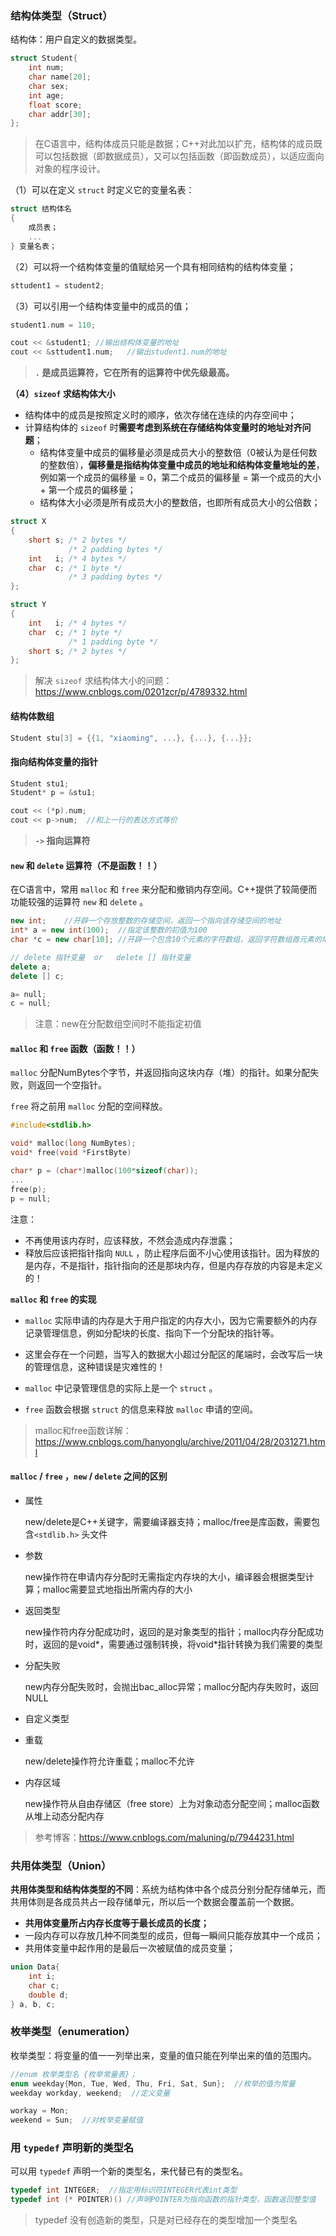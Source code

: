 ### 结构体类型（Struct）

结构体：用户自定义的数据类型。

```c++
struct Student{
	int num;
	char name[20];
	char sex;
	int age;
	float score;
	char addr[30];
};
```

> 在C语言中，结构体成员只能是数据；C++对此加以扩充，结构体的成员既可以包括数据（即数据成员），又可以包括函数（即函数成员），以适应面向对象的程序设计。



（1）可以在定义 `struct` 时定义它的变量名表：

```c++
struct 结构体名
{
	成员表；
	...
} 变量名表；
```



（2）可以将一个结构体变量的值赋给另一个具有相同结构的结构体变量；

```c++
sttudent1 = student2;
```



（3）可以引用一个结构体变量中的成员的值；

```c++
student1.num = 110;

cout << &student1; //输出结构体变量的地址
cout << &sttudent1.num;   //输出student1.num的地址
```

>  **`.` 是成员运算符，它在所有的运算符中优先级最高。**



**（4）`sizeof` 求结构体大小**

- 结构体中的成员是按照定义时的顺序，依次存储在连续的内存空间中；
- 计算结构体的 `sizeof` 时**需要考虑到系统在存储结构体变量时的地址对齐问题**；
  - 结构体变量中成员的偏移量必须是成员大小的整数倍（0被认为是任何数的整数倍），**偏移量是指结构体变量中成员的地址和结构体变量地址的差**，例如第一个成员的偏移量 = 0，第二个成员的偏移量 = 第一个成员的大小 + 第一个成员的偏移量；
  - 结构体大小必须是所有成员大小的整数倍，也即所有成员大小的公倍数；

```c++
struct X
{
    short s; /* 2 bytes */
             /* 2 padding bytes */
    int   i; /* 4 bytes */
    char  c; /* 1 byte */
             /* 3 padding bytes */
};

struct Y
{
    int   i; /* 4 bytes */
    char  c; /* 1 byte */
             /* 1 padding byte */
    short s; /* 2 bytes */
};
```

> 解决 `sizeof` 求结构体大小的问题：https://www.cnblogs.com/0201zcr/p/4789332.html



#### 结构体数组

```c++
Student stu[3] = {{1, "xiaoming", ...}, {...}, {...}};
```



#### 指向结构体变量的指针

```c++
Student stu1;
Student* p = &stu1;

cout << (*p).num;
cout << p->num;  //和上一行的表达方式等价
```

> **`->` 指向运算符**



#### `new` 和 `delete` 运算符（不是函数！！）

在C语言中，常用 `malloc` 和 `free` 来分配和撤销内存空间。C++提供了较简便而功能较强的运算符 `new` 和 `delete` 。

```c++
new int;	//开辟一个存放整数的存储空间，返回一个指向该存储空间的地址
int* a = new int(100);	//指定该整数的初值为100
char *c = new char[10];	//开辟一个包含10个元素的字符数组，返回字符数组首元素的地址

// delete 指针变量	or	 delete [] 指针变量
delete a;
delete [] c;

a= null;
c = null;
```

>  注意：new在分配数组空间时不能指定初值



#### `malloc` 和 `free` 函数（函数！！）

`malloc` 分配NumBytes个字节，并返回指向这块内存（堆）的指针。如果分配失败，则返回一个空指针。

`free` 将之前用 `malloc` 分配的空间释放。

```c++
#include<stdlib.h>

void* malloc(long NumBytes);
void* free(void *FirstByte)

char* p = (char*)malloc(100*sizeof(char));
...
free(p);
p = null;
```

注意：

- 不再使用该内存时，应该释放，不然会造成内存泄露；
- 释放后应该把指针指向 `NULL` ，防止程序后面不小心使用该指针。因为释放的是内存，不是指针，指针指向的还是那块内存，但是内存存放的内容是未定义的！



**`malloc` 和 `free` 的实现**

- `malloc` 实际申请的内存是大于用户指定的内存大小，因为它需要额外的内存记录管理信息，例如分配块的长度、指向下一个分配块的指针等。
- 这里会存在一个问题，当写入的数据大小超过分配区的尾端时，会改写后一块的管理信息，这种错误是灾难性的！
- `malloc` 中记录管理信息的实际上是一个 `struct` 。

- `free` 函数会根据 `struct` 的信息来释放 `malloc` 申请的空间。



> malloc和free函数详解：https://www.cnblogs.com/hanyonglu/archive/2011/04/28/2031271.html



#### `malloc` / `free` ，`new` / `delete` 之间的区别

- 属性

  new/delete是C++关键字，需要编译器支持；malloc/free是库函数，需要包含`<stdlib.h>` 头文件

- 参数

  new操作符在申请内存分配时无需指定内存块的大小，编译器会根据类型计算；malloc需要显式地指出所需内存的大小

- 返回类型

  new操作符内存分配成功时，返回的是对象类型的指针；malloc内存分配成功时，返回的是void\*，需要通过强制转换，将void\*指针转换为我们需要的类型

- 分配失败

  new内存分配失败时，会抛出bac_alloc异常；malloc分配内存失败时，返回NULL

- 自定义类型

- 重载

  new/delete操作符允许重载；malloc不允许

- 内存区域

  new操作符从自由存储区（free store）上为对象动态分配空间；malloc函数从堆上动态分配内存

> 参考博客：https://www.cnblogs.com/maluning/p/7944231.html





### 共用体类型（Union）

**共用体类型和结构体类型的不同**：系统为结构体中各个成员分别分配存储单元，而共用体则是各成员共占一段存储单元，所以后一个数据会覆盖前一个数据。

- **共用体变量所占内存长度等于最长成员的长度；**
- 一段内存可以存放几种不同类型的成员，但每一瞬间只能存放其中一个成员；
- 共用体变量中起作用的是最后一次被赋值的成员变量；

```c++
union Data{
	int i;
    char c;
    double d;
} a, b, c;
```



### 枚举类型（enumeration）

枚举类型：将变量的值一一列举出来，变量的值只能在列举出来的值的范围内。

```c++
//enum 枚举类型名 {枚举常量表}；
enum weekday{Mon, Tue, Wed, Thu, Fri, Sat, Sun};  //枚举的值为常量
weekday workday, weekend;  //定义变量

workay = Mon;
weekend = Sun;  //对枚举变量赋值
```





### 用 `typedef` 声明新的类型名

可以用 `typedef` 声明一个新的类型名，来代替已有的类型名。

```c++
typedef int INTEGER;  //指定用标识符INTEGER代表int类型
typedef int (* POINTER)() //声明POINTER为指向函数的指针类型，函数返回整型值
```

> typedef 没有创造新的类型，只是对已经存在的类型增加一个类型名



